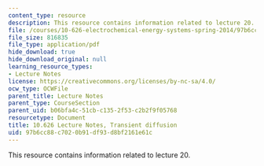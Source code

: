 ```yaml
---
content_type: resource
description: This resource contains information related to lecture 20.
file: /courses/10-626-electrochemical-energy-systems-spring-2014/97b6cc88c7020b91df93d8bf2161e61c_MIT10_626S14_S11lec20.pdf
file_size: 816835
file_type: application/pdf
hide_download: true
hide_download_original: null
learning_resource_types:
- Lecture Notes
license: https://creativecommons.org/licenses/by-nc-sa/4.0/
ocw_type: OCWFile
parent_title: Lecture Notes
parent_type: CourseSection
parent_uid: b06bfa4c-51cb-c135-2f53-c2b2f9f05768
resourcetype: Document
title: 10.626 Lecture Notes, Transient diffusion
uid: 97b6cc88-c702-0b91-df93-d8bf2161e61c
---
```

This resource contains information related to lecture 20.